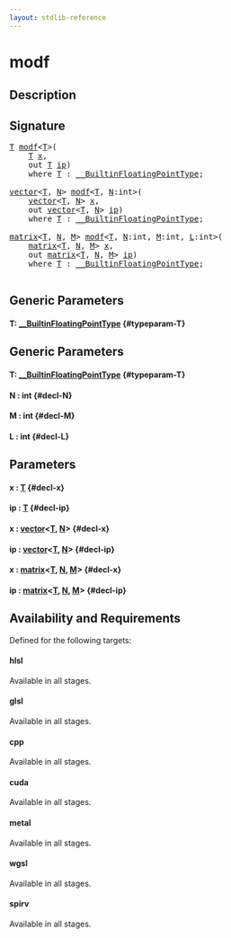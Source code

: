 ```yaml
---
layout: stdlib-reference
---
```


# modf

## Description





## Signature 

<pre>
<a href="/stdlib-reference/global-decls/modf#typeparam-T" class="code_type">T</a> <a href="/stdlib-reference/global-decls/modf">modf</a>&lt;<a href="/stdlib-reference/global-decls/modf#typeparam-T" class="code_type">T</a>&gt;(
    <a href="/stdlib-reference/global-decls/modf#typeparam-T" class="code_type">T</a> <a href="/stdlib-reference/global-decls/modf#decl-x" class="code_param">x</a>,
    <span class="code_keyword">out</span> <a href="/stdlib-reference/global-decls/modf#typeparam-T" class="code_type">T</a> <a href="/stdlib-reference/global-decls/modf#decl-ip" class="code_param">ip</a>)
    <span class='code_keyword'>where</span> <a href="/stdlib-reference/global-decls/modf#typeparam-T" class="code_type">T</a> : <a href="/stdlib-reference/interfaces/BuiltinFloatingPointType/index">__BuiltinFloatingPointType</a>;

<a href="/stdlib-reference/types/vector/index">vector</a>&lt;<a href="/stdlib-reference/global-decls/modf#typeparam-T" class="code_type">T</a>, <a href="/stdlib-reference/global-decls/modf#decl-N" class="code_var">N</a>&gt; <a href="/stdlib-reference/global-decls/modf">modf</a>&lt;<a href="/stdlib-reference/global-decls/modf#typeparam-T" class="code_type">T</a>, <a href="/stdlib-reference/global-decls/modf#decl-N" class="code_var">N</a>:<span class="code_keyword">int</span>&gt;(
    <a href="/stdlib-reference/types/vector/index">vector</a>&lt;<a href="/stdlib-reference/global-decls/modf#typeparam-T" class="code_type">T</a>, <a href="/stdlib-reference/global-decls/modf#decl-N" class="code_var">N</a>&gt; <a href="/stdlib-reference/global-decls/modf#decl-x" class="code_param">x</a>,
    <span class="code_keyword">out</span> <a href="/stdlib-reference/types/vector/index">vector</a>&lt;<a href="/stdlib-reference/global-decls/modf#typeparam-T" class="code_type">T</a>, <a href="/stdlib-reference/global-decls/modf#decl-N" class="code_var">N</a>&gt; <a href="/stdlib-reference/global-decls/modf#decl-ip" class="code_param">ip</a>)
    <span class='code_keyword'>where</span> <a href="/stdlib-reference/global-decls/modf#typeparam-T" class="code_type">T</a> : <a href="/stdlib-reference/interfaces/BuiltinFloatingPointType/index">__BuiltinFloatingPointType</a>;

<a href="/stdlib-reference/types/matrix/index">matrix</a>&lt;<a href="/stdlib-reference/global-decls/modf#typeparam-T" class="code_type">T</a>, <a href="/stdlib-reference/global-decls/modf#decl-N" class="code_var">N</a>, <a href="/stdlib-reference/global-decls/modf#decl-M" class="code_var">M</a>&gt; <a href="/stdlib-reference/global-decls/modf">modf</a>&lt;<a href="/stdlib-reference/global-decls/modf#typeparam-T" class="code_type">T</a>, <a href="/stdlib-reference/global-decls/modf#decl-N" class="code_var">N</a>:<span class="code_keyword">int</span>, <a href="/stdlib-reference/global-decls/modf#decl-M" class="code_var">M</a>:<span class="code_keyword">int</span>, <a href="/stdlib-reference/global-decls/modf#decl-L" class="code_var">L</a>:<span class="code_keyword">int</span>&gt;(
    <a href="/stdlib-reference/types/matrix/index">matrix</a>&lt;<a href="/stdlib-reference/global-decls/modf#typeparam-T" class="code_type">T</a>, <a href="/stdlib-reference/global-decls/modf#decl-N" class="code_var">N</a>, <a href="/stdlib-reference/global-decls/modf#decl-M" class="code_var">M</a>&gt; <a href="/stdlib-reference/global-decls/modf#decl-x" class="code_param">x</a>,
    <span class="code_keyword">out</span> <a href="/stdlib-reference/types/matrix/index">matrix</a>&lt;<a href="/stdlib-reference/global-decls/modf#typeparam-T" class="code_type">T</a>, <a href="/stdlib-reference/global-decls/modf#decl-N" class="code_var">N</a>, <a href="/stdlib-reference/global-decls/modf#decl-M" class="code_var">M</a>&gt; <a href="/stdlib-reference/global-decls/modf#decl-ip" class="code_param">ip</a>)
    <span class='code_keyword'>where</span> <a href="/stdlib-reference/global-decls/modf#typeparam-T" class="code_type">T</a> : <a href="/stdlib-reference/interfaces/BuiltinFloatingPointType/index">__BuiltinFloatingPointType</a>;

</pre>

## Generic Parameters

#### T: [\_\_BuiltinFloatingPointType](/stdlib-reference/interfaces/BuiltinFloatingPointType/index) {#typeparam-T}

## Generic Parameters

#### T: [\_\_BuiltinFloatingPointType](/stdlib-reference/interfaces/BuiltinFloatingPointType/index) {#typeparam-T}
#### N  : int {#decl-N}
#### M  : int {#decl-M}
#### L  : int {#decl-L}

## Parameters

#### x  : [T](/stdlib-reference/global-decls/modf#typeparam-T) {#decl-x}
#### ip  : [T](/stdlib-reference/global-decls/modf#typeparam-T) {#decl-ip}
#### x  : [vector](/stdlib-reference/types/vector/index)\<[T](/stdlib-reference/types/vector/index#typeparam-T), [N](/stdlib-reference/types/vector/index#decl-N)\> {#decl-x}
#### ip  : [vector](/stdlib-reference/types/vector/index)\<[T](/stdlib-reference/types/vector/index#typeparam-T), [N](/stdlib-reference/types/vector/index#decl-N)\> {#decl-ip}
#### x  : [matrix](/stdlib-reference/types/matrix/index)\<[T](/stdlib-reference/types/matrix/T), [N](/stdlib-reference/types/matrix/index#decl-N), [M](/stdlib-reference/types/matrix/index#decl-M)\> {#decl-x}
#### ip  : [matrix](/stdlib-reference/types/matrix/index)\<[T](/stdlib-reference/types/matrix/T), [N](/stdlib-reference/types/matrix/index#decl-N), [M](/stdlib-reference/types/matrix/index#decl-M)\> {#decl-ip}

## Availability and Requirements

Defined for the following targets:

#### hlsl
Available in all stages.

#### glsl
Available in all stages.

#### cpp
Available in all stages.

#### cuda
Available in all stages.

#### metal
Available in all stages.

#### wgsl
Available in all stages.

#### spirv
Available in all stages.



